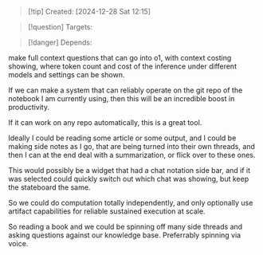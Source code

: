 
>[!tip] Created: [2024-12-28 Sat 12:15]

>[!question] Targets: 

>[!danger] Depends: 

make full context questions that can go into o1, with context costing showing, where token count and cost of the inference under different models and settings can be shown.

If we can make a system that can reliably operate on the git repo of the notebook I am currently using, then this will be an incredible boost in productivity.

If it can work on any repo automatically, this is a great tool.

Ideally I could be reading some article or some output, and I could be making side notes as I go, that are being turned into their own threads, and then I can at the end deal with a summarization, or flick over to these ones.  

This would possibly be a widget that had a chat notation side bar, and if it was selected could quickly switch out which chat was showing, but keep the stateboard the same.

So we could do computation totally independently, and only optionally use artifact capabilities for reliable sustained execution at scale.

So reading a book and we could be spinning off many side threads and asking questions against our knowledge base.  Preferrably spinning via voice.